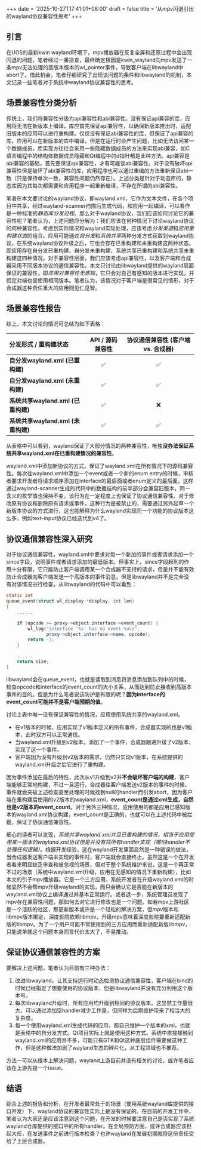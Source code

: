 +++
date = '2025-10-27T17:41:01+08:00'
draft = false
title = '从mpv闪退引出的wayland协议兼容性思考'
+++

## 引言

在UOS的最新kwin wayland环境下，mpv播放器在反复全屏和还原过程中会出现闪退的问题，笔者经过一番排查，最终确定根因是kwin_wayland向mpv发送了一条mpv无法处理的高版本版本的wl_pointer事件，导致客户端在libwayland中abort了。借此机会，笔者仔细研究了出现该问题的条件和libwayland的机制，本文记录一些笔者对于系统中wayland协议兼容性的思考。

## 场景兼容性分类分析

传统上，我们将兼容性分级为api兼容性和abi兼容性。没有保证api兼容的库，应用将无法在新版本上编译，库应首先保证api兼容性，以确保新版本推出时，适配旧版本的应用可以进行重构建。仅仅没有保证abi兼容性的库，但保证了api兼容的库，应用可以在新版本的库中编译，但是在运行时会产生问题，比如无法访问某一个数据成员，库实现方往往会采用一些隐藏数据成员的方法来实现abi兼容，如C语言编程中的结构体数据成员隐藏和Qt编程中的d指针都是此种方法。api兼容是abi兼容的基础，首先要保证api兼容性，才有可能谈abi兼容性。对于没有破坏api兼容性但是破坏了abi兼容性的库，应用程序也可以通过重编的方法重新保证abi一致（只是保持单次一致，兼容性问题仍然存在）。上述分类是针对于动态库的，静态库因为其每次都需要和应用程序一起重新编译，不存在所谓的abi兼容性。

笔者在本文要讨论的wayland协议，即wayland.xml，它作为文本文件，在各个项目中共享，经过wayland-scanner扫描后生成代码，和应用一起编译，可以看作是一种标准的*静态库分发过程*。那么对于wayland协议，我们应该如何讨论它的兼容性呢？笔者认为，上述问题应分解为：我们应该在何种情况下讨论wayland协议的何种兼容性。考虑到实际情况和wayland实际处理，应该考虑*分发渠道*和*应用重构建状态*的组合。应用可能通过*自分发*和*系统共享*两种分发方式获取到wayland协议，在系统wayland协议升级之后，它也会存在已重构建和未重构建这两种状态。即应用存在自分发已重构建、自分发未重构建、系统共享已重构建和系统共享未重构建这四种情况。对于兼容性层面，我们应该考虑api兼容性，以及客户端和合成器采用不同版本协议的通信兼容性。本文只讨论由libwayland提供的wayland层面保证的兼容性，即*应用对兼容性无感知*，它只会对自己有感知的版本进行实现，并假定对端也是使用相同版本。笔者认为，该情况对于客户端是很常见的情形，对于合成器这种责任重大的应用则见仁见智。

## 场景兼容性报告

综上，本文讨论的情况可总结为如下表格：

| 分发形式 / 重构建状态              | API / 源码兼容性 | 协议通信兼容性 (客户端 vs. 合成器) |
| :--------------------------------- | :--------------: | :--------------------------------: |
| **自分发wayland.xml (已重构建)**   |        ✅         |                 ✅                  |
| **自分发wayland.xml (未重构建)**   |        ✅         |                 ✅                  |
| **系统共享wayland.xml (已重构建)** |        ✅         |                 ❌                  |
| **系统共享wayland.xml (未重构建)** |        ✅         |                 ✅                  |

从表格中可以看到，wayland保证了大部分情况的两种兼容性，唯独**没办法保证系统共享wayland.xml在已重构建情况的兼容性**。

wayland.xml中添加新协议的方式，保证了wayland.xml在所有情况下的源码兼容性。每次往wayland.xml中添加一个event或者一个新的enum entry的时候，审核者要求开发者将请求顺序添加在interface的最后面或者enum定义的最后面，这样通过wayland-scanner生成的代码中的数据结构的前半部分会兼容旧版本，同一含义的枚举值也保持不变，该行为在一定程度上也保证了协议通信兼容性。对于修改原有协议和删除原有请求或事件，这种行为是被禁止的，需要通过另外起草一个新版本协议的方式进行，这也能解释为什么wayland实现同一个功能的协议版本这么多，例如text-input协议已经迭代到v4了。

## 协议通信兼容性深入研究

对于协议通信兼容性，wayland.xml中要求对每一个新加的事件或者请求添加一个since字段，说明事件或者请求添加的最低版本。但事实上，since字段起到的作用十分有限，它只能防止客户端调用某一个合成器不支持的请求，但是并不能有效防止合成器向客户端发送一个高版本的事件消息。但是libwayland并不是完全没有对该情况进行检查，从libwayland的代码中可以看到：

```C
static int
queue_event(struct wl_display *display, int len)
{
    ......

    if (opcode >= proxy->object.interface->event_count) {
        wl_log("interface '%s' has no event %u\n",
               proxy->object.interface->name, opcode);
        return -1;
    }

    ......
    return size;
}
```

libwayland会在queue_event，也就是读取到消息将消息添加到队列中的时候，检查opcode和interface的event_count的大小关系，从而达到防止接收到高版本事件的目的。但是为什么笔者说该防护是有限的呢？**因为interface的event_count可能并不是客户端预期的值**。

讨论上表中唯一没有保证兼容性的情况，应用使用系统共享的wayland.xml。

+ 在v1版本的时候，应用实现了v1版本定义的所有事件，合成器实现的也是v1版本，此时双方可以正常通信。
+ 当wayland.xml升级到v2版本，添加了一个事件，合成器跟进升级了v2版本，实现了这一个事件。
+ 客户端因为没有升级到v2版本的需求，仍然只实现v1版本，在系统提供的wayland.xml升级之后它进行了重构建。

因为事件添加在最后的特性，此次从v1升级到v2并**不会破坏客户端的构建**，客户端能够正常地构建，不过一旦运行，合成器往客户端发送v2版本的事件的时候，事件就会突破上述检查直至处理的时候找到null的handler而引发abort，因为客户端在重构建后使用的v2版本的wayland.xml，**event_count是通过xml生成，自然也是v2版本的event_count**。对于另外三种情况，应用使用的都是应用已感知版本的wayland.xml协议构建，event_count是正确的，也就可以在上述代码中被拦截，保证了协议通信兼容性。

细心的读者可以发现，*系统共享wayland.xml并且已重构建的情况，相当于应用使用某一版本的wayland.xml协议但是并没有将所有handler实现（哪怕handler不处理任何逻辑）*。根据开发经验，这在wayland开发里面显然是一种错误的做法，当合成器发送客户端未实现的事件时，客户端就会直接终止。虽然这是一个在开发者看来明显缺乏审查和被忽视的场景，但对于整个系统维护来说，这是一个再正常不过的场景（系统中wayland.xml升级，应用在无感知的情况下重新构建），比如本文的引子mpv播放器。它是一个三方应用，系统开发者在升级wayland.xml的时候显然不会帮mpv升级wayland的实现，而只会确认它是否能在新版本的wayland.xml协议上编译通过并基本正常运行。或者退一步，系统管理员发现了mpv存在兼容性问题，那如何去对它进行修改也是一个问题。如若mpv上游社区是一个活跃的社区，那更新版本或许是一个轻松的解决方案，但mpv版本和libmpv版本绑定，深度影院依赖libmpv，升级mpv意味着深度影院要重新适配新版的libmpv。为了一个用户可能不常使用到的三方应用而重新适配新版libmpv，只能说单就这个问题本身而言代价太大了，不易推动。

## 保证协议通信兼容性的方案

要解决上述问题，笔者认为目前有三种办法：

1. 改进libwayland，让其支持运行时动态检测协议通信兼容性，客户端在bind的时候已经指定了想要使用的协议版本，但是libwayland并没有充分利用这个版本号。
2. 每次libwayland升级时，所有应用均升级到相同的协议版本。这显然工作量很大，可以通过添加空handler减少工作量，但同样为后期维护带来了相当大的复杂度。
3. 每一个使用wayland.xml生成代码的应用，都自己维护一个版本的xml，也就是表格中的自分发方式。Qt项目实际上就是使用这种方式。系统中直接接触到wayland.xml的应用并不多，可能只有GTK和Qt这种底层组件需要做这种工作，但是这种做法加剧了wayland生态的碎片化，从工程领域也不推荐。

方法一可以从根本上解决问题，wayland上游目前并没有相关的讨论，或许笔者应该在上游先提一个issue。

## 结语

综合上述的报告和分析，在开发者最常处于的场景（使用系统wayland库提供的接口开发）下，wayland协议的兼容性实际上是没有保证的。在目前的开发工作中，笔者认为大家还是应该注意到这个问题，在开发的时候要注意自己是否实现了系统wayland仓库提供的接口中的所有handler。在全局预防方面，或许合成器应该担起大任，在发送事件之前进行版本检查？也许wayland在发展初期就将这份责任交给了上层合成器。
